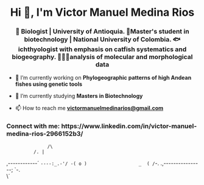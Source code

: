 <h1 align="center">Hi 👋, I'm Victor Manuel Medina Rios</h1>
<h3 align="center">🌿 Biologist | University of Antioquia. 🧬Master's student in biotechnology | National University of Colombia. 🐟ichthyologist with emphasis on catfish systematics and biogeography. 👨🏽‍🔬analysis of molecular and morphological data</h3>

    
- 🔭 I’m currently working on **Phylogeographic patterns of high Andean fishes using genetic tools**

- 🌱 I’m currently studying **Masters in Biotechnology**

- 📫 How to reach me **victormanuelmedinarios@gmail.com**

<h3 align="left">Connect with me: https://www.linkedin.com/in/victor-manuel-medina-rios-2966152b3/</h3>
<p align="left">
</p>

                   /\
	          /. | 
   \,------------´   `----:_.-'/
  -( o )                   _  (
   /`-. .,----------------; `-.\
       \´
	   
